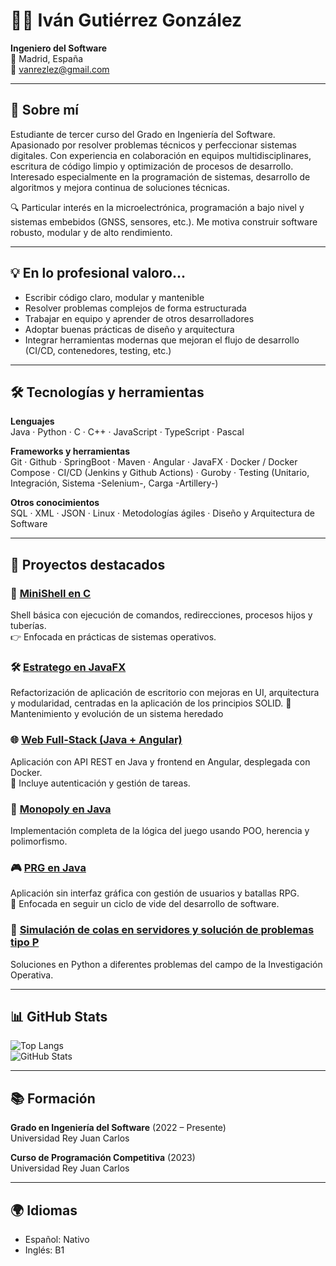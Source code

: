 # 👨‍💻 Iván Gutiérrez González

**Ingeniero del Software**  
📍 Madrid, España  
📧 vanrezlez@gmail.com

---

## 👋 Sobre mí

Estudiante de tercer curso del Grado en Ingeniería del Software. Apasionado por resolver problemas técnicos y perfeccionar sistemas digitales. Con experiencia en colaboración en equipos multidisciplinares, escritura de código limpio y optimización de procesos de desarrollo. Interesado especialmente en la programación de sistemas, desarrollo de algoritmos y mejora continua de soluciones técnicas.

🔍 Particular interés en la microelectrónica, programación a bajo nivel y sistemas embebidos (GNSS, sensores, etc.). Me motiva construir software robusto, modular y de alto rendimiento.

---

## 💡 En lo profesional valoro...

- Escribir código claro, modular y mantenible
- Resolver problemas complejos de forma estructurada
- Trabajar en equipo y aprender de otros desarrolladores
- Adoptar buenas prácticas de diseño y arquitectura
- Integrar herramientas modernas que mejoran el flujo de desarrollo (CI/CD, contenedores, testing, etc.)

---

## 🛠️ Tecnologías y herramientas

**Lenguajes**  
Java · Python · C · C++ · JavaScript · TypeScript · Pascal

**Frameworks y herramientas**  
Git · Github · SpringBoot · Maven · Angular · JavaFX · Docker / Docker Compose · CI/CD (Jenkins y Github Actions) · Guroby · Testing (Unitario, Integración, Sistema -Selenium-, Carga -Artillery-)

**Otros conocimientos**  
SQL · XML · JSON · Linux · Metodologías ágiles · Diseño y Arquitectura de Software

---

## 🚀 Proyectos destacados

### 🐚 [MiniShell en C](https://github.com/IvanGutierrrez/Minishell)
Shell básica con ejecución de comandos, redirecciones, procesos hijos y tuberías.  
👉 Enfocada en prácticas de sistemas operativos.

### 🛠️ [Estratego en JavaFX](https://github.com/IvanGutierrrez/Estratego)
Refactorización de aplicación de escritorio con mejoras en UI, arquitectura y modularidad, centradas en la aplicación de los principios SOLID.
🔧 Mantenimiento y evolución de un sistema heredado

### 🌐 [Web Full-Stack (Java + Angular)](https://github.com/IvanGutierrrez/webapp)
Aplicación con API REST en Java y frontend en Angular, desplegada con Docker.  
🔐 Incluye autenticación y gestión de tareas.

### 🎲 [Monopoly en Java](https://github.com/IvanGutierrrez/Monopoly-POO)
Implementación completa de la lógica del juego usando POO, herencia y polimorfismo.

### 🎮 [PRG en Java](https://github.com/IvanGutierrrez/RPG)
Aplicación sin interfaz gráfica con gestión de usuarios y batallas RPG.  
📌 Enfocada en seguir un ciclo de vide del desarrollo de software.

### 🧠 [Simulación de colas en servidores y solución de problemas tipo P](https://github.com/IvanGutierrrez/Investigacion-Operativa)
Soluciones en Python a diferentes problemas del campo de la Investigación Operativa.

---

## 📊 GitHub Stats

![Top Langs](https://github-readme-stats.vercel.app/api/top-langs/?username=IvanGutierrrez&layout=compact&theme=default)  
![GitHub Stats](https://github-readme-stats.vercel.app/api?username=IvanGutierrrez&show_icons=true&theme=default)

---

## 📚 Formación

**Grado en Ingeniería del Software** (2022 – Presente)  
Universidad Rey Juan Carlos

**Curso de Programación Competitiva** (2023)  
Universidad Rey Juan Carlos

---

## 🌍 Idiomas

- Español: Nativo  
- Inglés: B1
